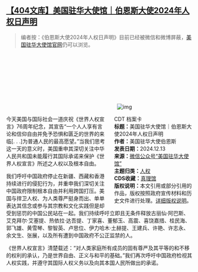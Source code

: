 <!--1734094800000-->
[【404文库】美国驻华大使馆｜伯恩斯大使2024年人权日声明](https://chinadigitaltimes.net/chinese/713937.html)
------

<blockquote><p>编者按：《伯恩斯大使2024年人权日声明》目前已经被微信和微博屏蔽，<a href="https://china.usembassy-china.org.cn/zh/ambassador-burns-statement-for-human-rights-day-2024/">美国驻华大使馆官网</a>仍可以浏览。</p></blockquote><p><img decoding="async" src="data:image/svg+xml,%3Csvg%20xmlns='http://www.w3.org/2000/svg'%20viewBox='0%200%200%200'%3E%3C/svg%3E" alt="img" data-lazy-src="https://chinadigitaltimes.net/chinese/files/2024/12/Screen-Shot-2024-12-13-at-7.25.38-pm.png"><noscript><img decoding="async" src="https://chinadigitaltimes.net/chinese/files/2024/12/Screen-Shot-2024-12-13-at-7.25.38-pm.png" alt="img"></noscript></p><div style="width:42%;float:right;padding-left:20px"><div class="su-spoiler su-spoiler-style-fancy su-spoiler-icon-chevron-circle" data-scroll-offset="0" data-anchor-in-url="no"><div class="su-spoiler-title" tabindex="0" role="button"><span class="su-spoiler-icon"></span>CDT 档案卡</div><div class="su-spoiler-content su-u-clearfix su-u-trim"><strong>标题：</strong>美国驻华大使馆｜伯恩斯大使2024年人权日声明<br><strong>作者：</strong>美国驻华大使伯恩斯<br><strong>发表日期：</strong>2024.12.13<br><strong>来源：</strong><a href="https://china.usembassy-china.org.cn/zh/ambassador-burns-statement-for-human-rights-day-2024/" target="_blank">微信公众号“美国驻华大使馆”</a><br><strong>主题归类：</strong><a href="https://chinadigitaltimes.net/chinese/tag/人权" target="_blank">人权</a><br><strong>CDS收藏：</strong><a href="https://chinadigitaltimes.net/space/%E7%9C%9F%E7%90%86%E9%A6%86" target="_blank" rel="noopener">真理馆</a><br><strong>版权说明：</strong>本文引用或部分引用的作品，版权按照政府宣传材料和历史文件进行处理。<a href="https://chinadigitaltimes.net/chinese/copyright">详细版权说明</a>。</div></div></div><p>今天美国与国际社会一道庆祝《世界人权宣言》76周年纪念，其宣告“一个人人享有言论和信仰自由并免予恐惧和匮乏的世界的来临[. . .]为普通人民的最高愿望。”当我们思考这一天的意义时，美国重申其深切关注中华人民共和国未能履行其国际承诺来保护《世界人权宣言》所述之人权以及根本自由。</p><p>我们呼吁中国政府停止在新疆、西藏和香港持续进行的侵犯行为，并重申我们深切关注中国政府限制根本自由并利用跨国打压。美国与捍卫人权、为人类尊严挺身而出、单单表达其信念或参与其宗教和文化实践但是却受到惩罚的中国公民站在一起。我们持续呼吁立即且无条件释放古丽仙·阿巴斯、艾克拜尔·艾塞提、热依拉·达吾提、丁家喜、董郁玉、高震、喜饶嘉措、桂民海、郭飞雄、黄雪琴、黎智英、卢思位、伊力哈木·土赫提、王建兵、许艳、许志永、余文生、张展，以及所有遭到中国政府不公正监禁的人。</p><p>《世界人权宣言》清楚载述：“对人类家庭所有成员的固有尊严及其平等的和不移的权利的承认，乃是世界自由、正义与和平的基础。”我们再次呼吁中国政府检视其人权实践，并遵守其国际人权义务以及向其本国人民所做出的承诺。</p><div class="addtoany_share_save_container addtoany_content addtoany_content_bottom"><div class="a2a_kit a2a_kit_size_32 addtoany_list" data-a2a-url="https://chinadigitaltimes.net/chinese/713937.html" data-a2a-title="【404文库】美国驻华大使馆｜伯恩斯大使2024年人权日声明"><a class="a2a_button_facebook" href="https://www.addtoany.com/add_to/facebook?linkurl=https%3A%2F%2Fchinadigitaltimes.net%2Fchinese%2F713937.html&amp;linkname=%E3%80%90404%E6%96%87%E5%BA%93%E3%80%91%E7%BE%8E%E5%9B%BD%E9%A9%BB%E5%8D%8E%E5%A4%A7%E4%BD%BF%E9%A6%86%EF%BD%9C%E4%BC%AF%E6%81%A9%E6%96%AF%E5%A4%A7%E4%BD%BF2024%E5%B9%B4%E4%BA%BA%E6%9D%83%E6%97%A5%E5%A3%B0%E6%98%8E" title="Facebook" rel="nofollow noopener" target="_blank"></a><a class="a2a_button_twitter" href="https://www.addtoany.com/add_to/twitter?linkurl=https%3A%2F%2Fchinadigitaltimes.net%2Fchinese%2F713937.html&amp;linkname=%E3%80%90404%E6%96%87%E5%BA%93%E3%80%91%E7%BE%8E%E5%9B%BD%E9%A9%BB%E5%8D%8E%E5%A4%A7%E4%BD%BF%E9%A6%86%EF%BD%9C%E4%BC%AF%E6%81%A9%E6%96%AF%E5%A4%A7%E4%BD%BF2024%E5%B9%B4%E4%BA%BA%E6%9D%83%E6%97%A5%E5%A3%B0%E6%98%8E" title="Twitter" rel="nofollow noopener" target="_blank"></a><a class="a2a_button_telegram" href="https://www.addtoany.com/add_to/telegram?linkurl=https%3A%2F%2Fchinadigitaltimes.net%2Fchinese%2F713937.html&amp;linkname=%E3%80%90404%E6%96%87%E5%BA%93%E3%80%91%E7%BE%8E%E5%9B%BD%E9%A9%BB%E5%8D%8E%E5%A4%A7%E4%BD%BF%E9%A6%86%EF%BD%9C%E4%BC%AF%E6%81%A9%E6%96%AF%E5%A4%A7%E4%BD%BF2024%E5%B9%B4%E4%BA%BA%E6%9D%83%E6%97%A5%E5%A3%B0%E6%98%8E" title="Telegram" rel="nofollow noopener" target="_blank"></a><a class="a2a_button_reddit" href="https://www.addtoany.com/add_to/reddit?linkurl=https%3A%2F%2Fchinadigitaltimes.net%2Fchinese%2F713937.html&amp;linkname=%E3%80%90404%E6%96%87%E5%BA%93%E3%80%91%E7%BE%8E%E5%9B%BD%E9%A9%BB%E5%8D%8E%E5%A4%A7%E4%BD%BF%E9%A6%86%EF%BD%9C%E4%BC%AF%E6%81%A9%E6%96%AF%E5%A4%A7%E4%BD%BF2024%E5%B9%B4%E4%BA%BA%E6%9D%83%E6%97%A5%E5%A3%B0%E6%98%8E" title="Reddit" rel="nofollow noopener" target="_blank"></a><a class="a2a_button_whatsapp" href="https://www.addtoany.com/add_to/whatsapp?linkurl=https%3A%2F%2Fchinadigitaltimes.net%2Fchinese%2F713937.html&amp;linkname=%E3%80%90404%E6%96%87%E5%BA%93%E3%80%91%E7%BE%8E%E5%9B%BD%E9%A9%BB%E5%8D%8E%E5%A4%A7%E4%BD%BF%E9%A6%86%EF%BD%9C%E4%BC%AF%E6%81%A9%E6%96%AF%E5%A4%A7%E4%BD%BF2024%E5%B9%B4%E4%BA%BA%E6%9D%83%E6%97%A5%E5%A3%B0%E6%98%8E" title="WhatsApp" rel="nofollow noopener" target="_blank"></a><a class="a2a_button_email" href="https://www.addtoany.com/add_to/email?linkurl=https%3A%2F%2Fchinadigitaltimes.net%2Fchinese%2F713937.html&amp;linkname=%E3%80%90404%E6%96%87%E5%BA%93%E3%80%91%E7%BE%8E%E5%9B%BD%E9%A9%BB%E5%8D%8E%E5%A4%A7%E4%BD%BF%E9%A6%86%EF%BD%9C%E4%BC%AF%E6%81%A9%E6%96%AF%E5%A4%A7%E4%BD%BF2024%E5%B9%B4%E4%BA%BA%E6%9D%83%E6%97%A5%E5%A3%B0%E6%98%8E" title="Email" rel="nofollow noopener" target="_blank"></a><a class="a2a_button_copy_link" href="https://www.addtoany.com/add_to/copy_link?linkurl=https%3A%2F%2Fchinadigitaltimes.net%2Fchinese%2F713937.html&amp;linkname=%E3%80%90404%E6%96%87%E5%BA%93%E3%80%91%E7%BE%8E%E5%9B%BD%E9%A9%BB%E5%8D%8E%E5%A4%A7%E4%BD%BF%E9%A6%86%EF%BD%9C%E4%BC%AF%E6%81%A9%E6%96%AF%E5%A4%A7%E4%BD%BF2024%E5%B9%B4%E4%BA%BA%E6%9D%83%E6%97%A5%E5%A3%B0%E6%98%8E" title="Copy Link" rel="nofollow noopener" target="_blank"></a><a class="a2a_dd addtoany_share_save addtoany_share" href="https://www.addtoany.com/share"></a></div></div>
